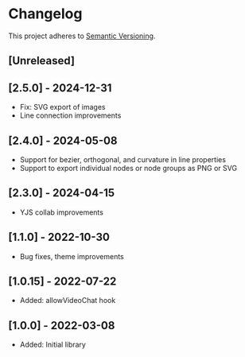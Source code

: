 # Changelog

This project adheres to [Semantic Versioning](https://semver.org/spec/v2.0.0.html).

## [Unreleased]

## [2.5.0] - 2024-12-31

- Fix: SVG export of images
- Line connection improvements

## [2.4.0] - 2024-05-08

- Support for bezier, orthogonal, and curvature in line properties
- Support to export individual nodes or node groups as PNG or SVG

## [2.3.0] - 2024-04-15

- YJS collab improvements

## [1.1.0] - 2022-10-30

- Bug fixes, theme improvements

## [1.0.15] - 2022-07-22

- Added: allowVideoChat hook

## [1.0.0] - 2022-03-08

- Added: Initial library
